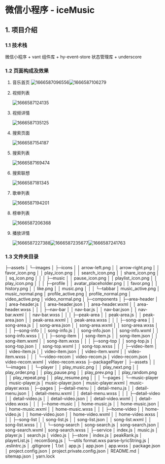 # 微信小程序 - iceMusic

## 1. 项目介绍

### 1.1 技术栈

微信小程序 + vant 组件库 + hy-event-store 状态管理库 + underscore

### 1.2 页面构成及效果

1. 音乐首页
   ![1666587096556](image/README/1666587096556.png)![1666587106279](image/README/1666587106279.png)
2. 视频列表

   ![1666587124135](image/README/1666587124135.png)
3. 视频详情

   ![1666587135125](image/README/1666587135125.png)
4. 搜索页面

   ![1666587154187](image/README/1666587154187.png)
5. 搜索列表

   ![1666587169474](image/README/1666587169474.png)
6. 搜索联想

   ![1666587181345](image/README/1666587181345.png)
7. 歌单列表

   ![1666587194201](image/README/1666587194201.png)
8. 榜单列表

   ![1666587206368](image/README/1666587206368.png)
9. 播放详情

   ![1666587227388](image/README/1666587227388.png)![1666587235677](image/README/1666587235677.png)![1666587241763](image/README/1666587241763.png)

### 1.3 文件夹目录

├─assets
│ └─images
│ ├─icons
│ │ arrow-left.png
│ │ arrow-right.png
│ │ favor_icon.png
│ │ play_icon.png
│ │ search_icon.png
│ │ share_icon.png
│ │ sq_icon.png
│ │
│ ├─music
│ │ pause_icon.png
│ │ playlist_icon.png
│ │ play_icon.png
│ │
│ ├─profile
│ │ avatar_placeholder.png
│ │ favor.png
│ │ history.png
│ │ like.png
│ │ music.png
│ │
│ └─tabbar
│ music_active.png
│ music_normal.png
│ profile_active.png
│ profile_normal.png
│ video_active.png
│ video_normal.png
│
├─components
│ ├─area-header
│ │ area-header.js
│ │ area-header.json
│ │ area-header.wxml
│ │ area-header.wxss
│ │
│ ├─nav-bar
│ │ nav-bar.js
│ │ nav-bar.json
│ │ nav-bar.wxml
│ │ nav-bar.wxss
│ │
│ ├─peak-area
│ │ peak-area.js
│ │ peak-area.json
│ │ peak-area.wxml
│ │ peak-area.wxss
│ │
│ ├─song-area
│ │ song-area.js
│ │ song-area.json
│ │ song-area.wxml
│ │ song-area.wxss
│ │
│ ├─song-info
│ │ song-info.js
│ │ song-info.json
│ │ song-info.wxml
│ │ song-info.wxss
│ │
│ ├─song-item
│ │ song-item.js
│ │ song-item.json
│ │ song-item.wxml
│ │ song-item.wxss
│ │
│ ├─song-top
│ │ song-top.js
│ │ song-top.json
│ │ song-top.wxml
│ │ song-top.wxss
│ │
│ ├─video-item
│ │ video-item.js
│ │ video-item.json
│ │ video-item.wxml
│ │ video-item.wxss
│ │
│ └─video-recom
│ video-recom.js
│ video-recom.json
│ video-recom.wxml
│ video-recom.wxss
├─packagePlayer
│ ├─assets
│ │ └─images
│ │ └─player
│ │ play_music.png
│ │ play_next.png
│ │ play_order.png
│ │ play_pause.png
│ │ play_prev.png
│ │ play_random.png
│ │ play_repeat.png
│ │ play_resume.png
│ │
│ └─pages
│ └─music-player
│ music-player.js
│ music-player.json
│ music-player.wxml
│ music-player.wxss
│
├─pages
│ ├─detail-menu
│ │ detail-menu.js
│ │ detail-menu.json
│ │ detail-menu.wxml
│ │ detail-menu.wxss
│ │
│ ├─detail-video
│ │ detail-video.js
│ │ detail-video.json
│ │ detail-video.wxml
│ │ detail-video.wxss
│ │
│ ├─home-music
│ │ home-music.js
│ │ home-music.json
│ │ home-music.wxml
│ │ home-music.wxss
│ │
│ ├─home-video
│ │ home-video.js
│ │ home-video.json
│ │ home-video.wxml
│ │ home-video.wxss
│ │
│ ├─song-list
│ │ song-list.js
│ │ song-list.json
│ │ song-list.wxml
│ │ song-list.wxss
│ │
│ └─song-search
│ song-search.js
│ song-search.json
│ song-search.wxml
│ song-search.wxss
│
├─service
│ index.js
│ music.js
│ player.js
│ search.js
│ video.js
│
├─store
│ index.js
│ peakRank.js
│ playerList.js
│ recomSong.js
│
└─utils
format.wxs
parse-lyricString.js
│ .eslintrc.js
│ .gitignore
│ 1.txt
│ app.js
│ app.json
│ app.wxss
│ package.json
│ project.config.json
│ project.private.config.json
│ README.md
│ sitemap.json
│ yarn.lock
